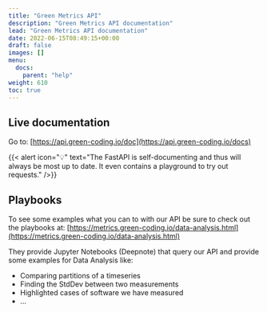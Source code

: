 ```yaml
---
title: "Green Metrics API"
description: "Green Metrics API documentation"
lead: "Green Metrics API documentation"
date: 2022-06-15T08:49:15+00:00
draft: false
images: []
menu:
  docs:
    parent: "help"
weight: 610
toc: true
---
```


## Live documentation

Go to: [https://api.green-coding.io/doc](https://api.green-coding.io/docs)

{{< alert icon="💡" text="The FastAPI is self-documenting and thus will always be most up to date. It even contains a playground to try out requests." />}}

## Playbooks

To see some examples what you can to with our API be sure to check out the playbooks at: [https://metrics.green-coding.io/data-analysis.html](https://metrics.green-coding.io/data-analysis.html)

They provide Jupyter Notebooks (Deepnote) that query our API and provide some examples for Data Analysis like:

- Comparing partitions of a timeseries
- Finding the StdDev between two measurements
- Highlighted cases of software we have measured
- ...
